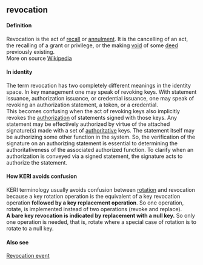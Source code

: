## revocation

<h4>Definition</h4><p>Revocation is the act of <a href="https://en.wiktionary.org/wiki/recall">recall</a> or <a href="https://en.wikipedia.org/wiki/Annulment">annulment</a>. It is the cancelling of an act, the recalling of a grant or privilege, or the making <a href="https://en.wikipedia.org/wiki/Void_(law)">void</a> of some <a href="https://en.wikipedia.org/wiki/Deed">deed</a> previously existing.<br>More on source <a href="https://en.wikipedia.org/wiki/Revocation">Wikipedia</a></p><h4>In identity</h4><p>The term revocation has two completely different meanings in the identity space. In key management one may speak of revoking keys. With statement issuance, authorization issuance, or credential issuance, one may speak of revoking an authorization statement, a token, or a credential.<br>This becomes confusing when the act of revoking keys also implicitly revokes the <a href="authorization">authorization</a> of statements signed with those keys. Any statement may be effectively authorized by virtue of the attached signature(s) made with a set of <a href="authoritative">authoritative</a> keys. The statement itself may be authorizing some other function in the system. So, the verification of the signature on an authorizing statement is essential to determining the authoritativeness of the associated authorized function. To clarify when an authorization is conveyed via a signed statement, the signature acts to authorize the statement.</p><h4>How KERI avoids confusion</h4><p>KERI terminology usually avoids confusion between <a href="rotation">rotation</a> and revocation because a key rotation operation is the equivalent of a key revocation operation <strong>followed by a key replacement operation</strong>. So one operation, rotate, is implemented instead of two operations (revoke and replace).<br><strong>A bare key revocation is indicated by replacement with a null key.</strong> So only one operation is needed, that is, rotate where a special case of rotation is to rotate to a null key.</p><h4>Also see</h4><p><a href="revocation-event">Revocation event</a></p>

